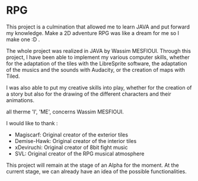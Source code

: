 # RPG

This project is a culmination that allowed me to learn JAVA and put forward my knowledge.
Make a 2D adventure RPG was like a dream for me so I make one :D .

The whole project was realized in JAVA by Wassim MESFIOUI.
Through this project, I have been able to implement my various computer skills, whether for the adaptation of the tiles with the LibreSprite software, the adaptation of the musics and the sounds with Audacity, or the creation of maps with Tiled.

I was also able to put my creative skills into play, whether for the creation of a story but also for the drawing of the different characters and their animations.

all therme 'I', 'ME', concerns Wassim MESFIOUI.

I would like to thank :
- Magiscarf: Original creator of the exterior tiles
- Demise-Hawk: Original creator of the interior tiles
- xDeviruchi: Original creator of 8bit fight music
- SVL: Original creator of the RPG musical atmosphere


This project will remain at the stage of an Alpha for the moment.
At the current stage, we can already have an idea of the possible functionalities.
